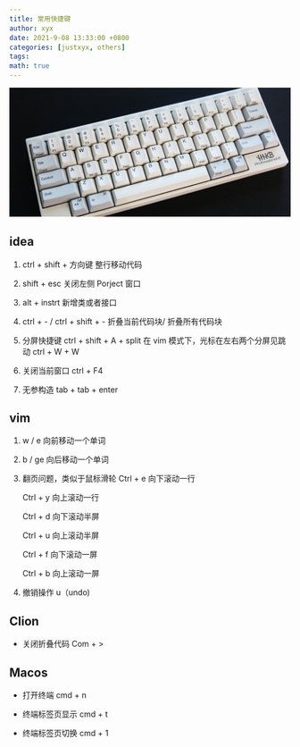 ```yaml
---
title: 常用快捷键
author: xyx
date: 2021-9-08 13:33:00 +0800
categories: [justxyx, others]
tags:
math: true
---
```


![p1](/assets/img/some/p1.png)

## idea

1. ctrl + shift + 方向键
   整行移动代码
2. shift + esc
   关闭左侧 Porject 窗口

3. alt + instrt
   新增类或者接口

4. ctrl + - / ctrl + shift + -
   折叠当前代码块/ 折叠所有代码块

5. 分屏快捷键
   ctrl + shift + A + split
   在 vim 模式下，光标在左右两个分屏见跳动
   ctrl + W + W

6. 关闭当前窗口
   ctrl + F4

7. 无参构造
   tab + tab + enter

## vim

1. w / e
   向前移动一个单词
2. b / ge
   向后移动一个单词

3. 翻页问题，类似于鼠标滑轮
   Ctrl + e 向下滚动一行

   Ctrl + y 向上滚动一行

   Ctrl + d 向下滚动半屏

   Ctrl + u 向上滚动半屏

   Ctrl + f 向下滚动一屏

   Ctrl + b 向上滚动一屏

4. 撤销操作
   u（undo)


## Clion

- 关闭折叠代码
  Com + >


## Macos

- 打开终端 
   cmd + n

- 终端标签页显示
   cmd + t

- 终端标签页切换
   cmd + 1